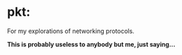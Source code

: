 # pkt:

For my explorations of networking protocols.

**__This is probably useless to anybody but me, just saying...__**
